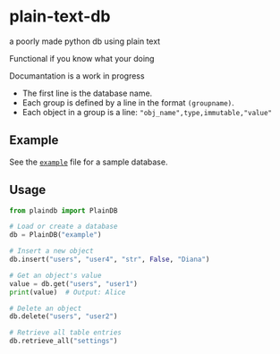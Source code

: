 # plain-text-db
a poorly made python db using plain text

Functional if you know what your doing

Documantation is a work in progress

- The first line is the database name.
- Each group is defined by a line in the format `(groupname)`.
- Each object in a group is a line: `"obj_name",type,immutable,"value"`

## Example

See the [`example`](./example) file for a sample database.

## Usage

```python
from plaindb import PlainDB

# Load or create a database
db = PlainDB("example")

# Insert a new object
db.insert("users", "user4", "str", False, "Diana")

# Get an object's value
value = db.get("users", "user1")
print(value)  # Output: Alice

# Delete an object
db.delete("users", "user2")

# Retrieve all table entries
db.retrieve_all("settings")
```